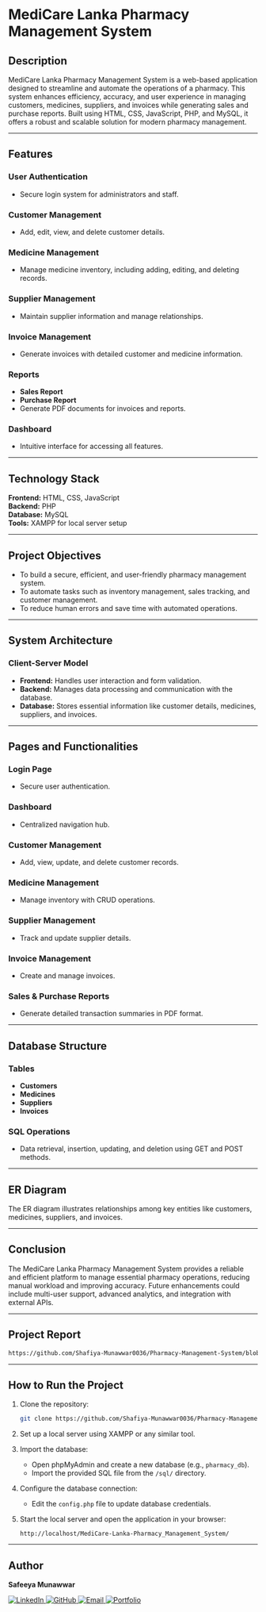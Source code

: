 # MediCare Lanka Pharmacy Management System

## Description
MediCare Lanka Pharmacy Management System is a web-based application designed to streamline and automate the operations of a pharmacy. This system enhances efficiency, accuracy, and user experience in managing customers, medicines, suppliers, and invoices while generating sales and purchase reports. Built using HTML, CSS, JavaScript, PHP, and MySQL, it offers a robust and scalable solution for modern pharmacy management.

---

## Features

### User Authentication
- Secure login system for administrators and staff.

### Customer Management
- Add, edit, view, and delete customer details.

### Medicine Management
- Manage medicine inventory, including adding, editing, and deleting records.

### Supplier Management
- Maintain supplier information and manage relationships.

### Invoice Management
- Generate invoices with detailed customer and medicine information.

### Reports
- **Sales Report**
- **Purchase Report**
- Generate PDF documents for invoices and reports.

### Dashboard
- Intuitive interface for accessing all features.

---

## Technology Stack

**Frontend:** HTML, CSS, JavaScript  
**Backend:** PHP  
**Database:** MySQL  
**Tools:** XAMPP for local server setup  

---

## Project Objectives
- To build a secure, efficient, and user-friendly pharmacy management system.
- To automate tasks such as inventory management, sales tracking, and customer management.
- To reduce human errors and save time with automated operations.

---

## System Architecture

### Client-Server Model
- **Frontend:** Handles user interaction and form validation.
- **Backend:** Manages data processing and communication with the database.
- **Database:** Stores essential information like customer details, medicines, suppliers, and invoices.

---

## Pages and Functionalities

### Login Page
- Secure user authentication.

### Dashboard
- Centralized navigation hub.

### Customer Management
- Add, view, update, and delete customer records.

### Medicine Management
- Manage inventory with CRUD operations.

### Supplier Management
- Track and update supplier details.

### Invoice Management
- Create and manage invoices.

### Sales & Purchase Reports
- Generate detailed transaction summaries in PDF format.

---

## Database Structure

### Tables
- **Customers**
- **Medicines**
- **Suppliers**
- **Invoices**

### SQL Operations
- Data retrieval, insertion, updating, and deletion using GET and POST methods.

---

## ER Diagram

The ER diagram illustrates relationships among key entities like customers, medicines, suppliers, and invoices.

---

## Conclusion
The MediCare Lanka Pharmacy Management System provides a reliable and efficient platform to manage essential pharmacy operations, reducing manual workload and improving accuracy. Future enhancements could include multi-user support, advanced analytics, and integration with external APIs.

---

## Project Report
```bash
https://github.com/Shafiya-Munawwar0036/Pharmacy-Management-System/blob/main/Pharmacy%20Management%20System%20Project%20Report.pdf
 ```

---

## How to Run the Project

1. Clone the repository:
   ```bash
   git clone https://github.com/Shafiya-Munawwar0036/Pharmacy-Management-System.git
   ```

2. Set up a local server using XAMPP or any similar tool.

3. Import the database:
   - Open phpMyAdmin and create a new database (e.g., `pharmacy_db`).
   - Import the provided SQL file from the `/sql/` directory.

4. Configure the database connection:
   - Edit the `config.php` file to update database credentials.

5. Start the local server and open the application in your browser:
   ```
   http://localhost/MediCare-Lanka-Pharmacy_Management_System/
   ```

---

## Author
**Safeeya Munawwar**  
<p>
  <a href="https://www.linkedin.com/in/safeeya-munawwar" target="_blank">
    <img src="https://img.shields.io/badge/LinkedIn-0A66C2?style=for-the-badge&logo=linkedin&logoColor=white" alt="LinkedIn"/>
  </a>
  <a href="https://github.com/Safeeya-Munawwar" target="_blank">
    <img src="https://img.shields.io/badge/GitHub-181717?style=for-the-badge&logo=github&logoColor=white" alt="GitHub"/>
  </a>
  <a href="mailto:shafiyasha0036@gmail.com" target="_blank">
    <img src="https://img.shields.io/badge/Email-D14836?style=for-the-badge&logo=gmail&logoColor=white" alt="Email"/>
  </a>
  <a href="https://safeeya-munawwar-personal-portfolio.vercel.app/" target="_blank">
    <img src="https://img.shields.io/badge/Portfolio-0A66C2?style=for-the-badge&logo=firefox&logoColor=white" alt="Portfolio"/>
  </a>
</p>
